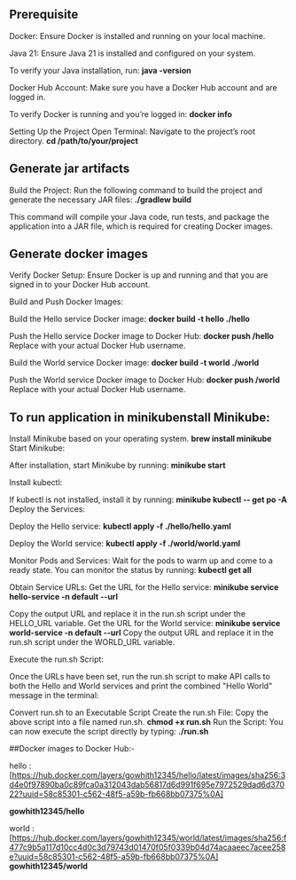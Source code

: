 
## Prerequisite
Docker: Ensure Docker is installed and running on your local machine.

Java 21: Ensure Java 21 is installed and configured on your system.

To verify your Java installation, run:
**java -version**

Docker Hub Account: Make sure you have a Docker Hub account and are logged in.

To verify Docker is running and you’re logged in:
**docker info**

Setting Up the Project
Open Terminal: Navigate to the project’s root directory.
**cd /path/to/your/project**

## Generate jar artifacts
Build the Project: Run the following command to build the project and generate the necessary JAR files:
**./gradlew build**

This command will compile your Java code, run tests, and package the application into a JAR file, which is required for creating Docker images.


## Generate docker images   
Verify Docker Setup: Ensure Docker is up and running and that you are signed in to your Docker Hub account.

Build and Push Docker Images:

Build the Hello service Docker image:
**docker build -t hello ./hello**

Push the Hello service Docker image to Docker Hub:
**docker push <dockerhub-username>/hello**
Replace <dockerhub-username> with your actual Docker Hub username.

Build the World service Docker image:
**docker build -t world ./world**

Push the World service Docker image to Docker Hub:
**docker push <dockerhub-username>/world**
Replace <dockerhub-username> with your actual Docker Hub username.


## To run application in minikubenstall Minikube:

Install Minikube based on your operating system.
**brew install minikube**
Start Minikube:

After installation, start Minikube by running:
**minikube start**

Install kubectl:

If kubectl is not installed, install it by running:
**minikube kubectl -- get po -A**
Deploy the Services:

Deploy the Hello service:
**kubectl apply -f ./hello/hello.yaml**

Deploy the World service:
**kubectl apply -f ./world/world.yaml**

Monitor Pods and Services:
Wait for the pods to warm up and come to a ready state. You can monitor the status by running:
**kubectl get all**

Obtain Service URLs:
Get the URL for the Hello service:
**minikube service hello-service -n default --url**

Copy the output URL and replace it in the run.sh script under the HELLO_URL variable.
Get the URL for the World service:
**minikube service world-service -n default --url**
Copy the output URL and replace it in the run.sh script under the WORLD_URL variable.

Execute the run.sh Script:

Once the URLs have been set, run the run.sh script to make API calls to both the Hello and World services and print the combined "Hello World" message in the terminal:

Convert run.sh to an Executable Script
Create the run.sh File: Copy the above script into a file named run.sh.
**chmod +x run.sh**
Run the Script: You can now execute the script directly by typing:
**./run.sh**





##Docker images to Docker Hub:-

hello : 
  [https://hub.docker.com/layers/gowhith12345/hello/latest/images/sha256:3d4e0f97890ba0c89fca0a312043dab56817d6d991f695e7972529dad6d37022?uuid=58c85301-c562-48f5-a59b-fb668bb07375%0A]
   
   **gowhith12345/hello**

world : 
  [https://hub.docker.com/layers/gowhith12345/world/latest/images/sha256:f477c9b5a117d10cc4d0c3d79743d01470f05f0339b04d74acaaeec7acee258e?uuid=58c85301-c562-48f5-a59b-fb668bb07375%0A]     
   **gowhith12345/world**





